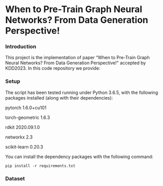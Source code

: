 # When to Pre-Train Graph Neural Networks? From Data Generation Perspective!
### Introduction
 This project is the implementation of paper “When to Pre-Train Graph Neural Networks? From Data Generation Perspective!" accepted by KDD2023. In this code repository we provide:

### Setup
The script has been tested running under Python 3.6.5, with the following packages installed (along with their dependencies):

pytorch 1.6.0+cu101

torch-geometric 1.6.3

rdkit 2020.09.1.0

networkx 2.3

scikit-learn 0.20.3

You can install the dependency packages with the following command:

`pip install -r requirements.txt`
### Dataset
